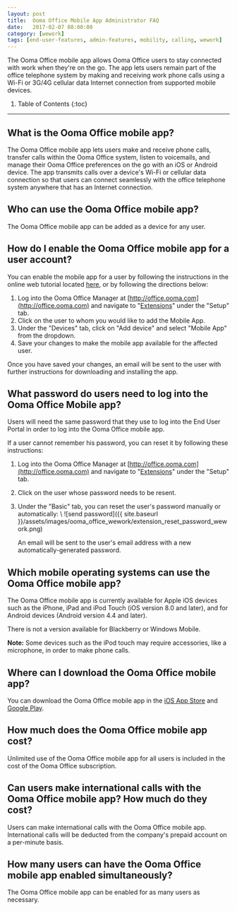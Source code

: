 ```yaml
---
layout: post
title:  Ooma Office Mobile App Administrator FAQ
date:   2017-02-07 08:00:00
category: [wework]
tags: [end-user-features, admin-features, mobility, calling, wework]
---
```


The Ooma Office mobile app allows Ooma Office users to stay connected with work when they're on the go. The app lets users remain part of the office telephone system by making and receiving work phone calls using a Wi-Fi or 3G/4G cellular data Internet connection from supported mobile devices.

1. Table of Contents
{:toc}
* * *

## What is the Ooma Office mobile app?

The Ooma Office mobile app lets users make and receive phone calls, transfer calls within the Ooma Office system, listen to voicemails, and manage their Ooma Office preferences on the go with an iOS or Android device. The app transmits calls over a device's Wi-Fi or cellular data connection so that users can connect seamlessly with the office telephone system anywhere that has an Internet connection.

## Who can use the Ooma Office mobile app?

The Ooma Office mobile app can be added as a device for any user.

## How do I enable the Ooma Office mobile app for a user account?

You can enable the mobile app for a user by following the instructions in the online web tutorial located [here](https://www.youtube.com/watch?v=kNUPwWJualM&feature=youtu.be), or by following the directions below:

1. Log into the Ooma Office Manager at [http://office.ooma.com](http://office.ooma.com) and navigate to "[Extensions](http://office.ooma.com/#extensions)" under the "Setup" tab.
2. Click on the user to whom you would like to add the Mobile App.
3. Under the "Devices" tab, click on "Add device" and select "Mobile App" from the dropdown.
4. Save your changes to make the mobile app available for the affected user.

Once you have saved your changes, an email will be sent to the user with further instructions for downloading and installing the app.

## What password do users need to log into the Ooma Office Mobile app?

Users will need the same password that they use to log into the End User Portal in order to log into the Ooma Office mobile app.

If a user cannot remember his password, you can reset it by following these instructions:

1. Log into the Ooma Office Manager at [http://office.ooma.com](http://office.ooma.com) and navigate to "[Extensions](http://office.ooma.com/#extensions)" under the "Setup" tab.
2. Click on the user whose password needs to be resent.
3. Under the "Basic" tab, you can reset the user's password manually or automatically: \\
   ![send password]({{ site.baseurl }}/assets/images/ooma_office_wework/extension_reset_password_wework.png)

   An email will be sent to the user's email address with a new automatically-generated password.

## Which mobile operating systems can use the Ooma Office mobile app?

The Ooma Office mobile app is currently available for Apple iOS devices such as the iPhone, iPad and iPod Touch (iOS version 8.0 and later), and for Android devices (Android version 4.4 and later). 

There is not a version available for Blackberry or Windows Mobile.

**Note:** Some devices such as the iPod touch may require accessories, like a microphone, in order to make phone calls.

## Where can I download the Ooma Office mobile app?

You can download the Ooma Office mobile app in the [iOS App Store](https://itunes.apple.com/us/app/ooma-office/id963970727?mt=8) and [Google Play](https://play.google.com/store/apps/details?id=com.ooma.office2).

## How much does the Ooma Office mobile app cost?

Unlimited use of the Ooma Office mobile app for all users is included in the cost of the Ooma Office subscription.

## Can users make international calls with the Ooma Office mobile app? How much do they cost?

Users can make international calls with the Ooma Office mobile app. International calls will be deducted from the company's prepaid account on a per-minute basis.

## How many users can have the Ooma Office mobile app enabled simultaneously?

The Ooma Office mobile app can be enabled for as many users as necessary.
